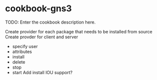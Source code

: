 # cookbook-gns3

TODO: Enter the cookbook description here.

Create provider for each package that needs to be installed from source
Create provder for client and server
  - specify user
  - attributes
  - install
  - delete
  - stop
  - start
Add install IOU support?
